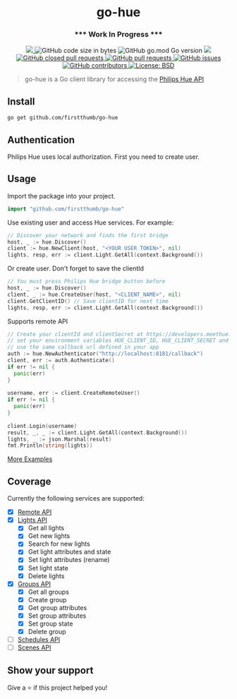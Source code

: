 <h1 align="center">go-hue</h1>
<h3 align="center">*** Work In Progress ***</h3>

<p align="center">
  <a href="https://github.com/firstthumb/go-hue/commits/main">
    <img src="https://img.shields.io/github/last-commit/firstthumb/go-hue.svg" target="_blank" />
  </a>
  <img alt="GitHub code size in bytes" src="https://img.shields.io/github/languages/code-size/firstthumb/go-hue">
  <img alt="GitHub go.mod Go version" src="https://img.shields.io/github/go-mod/go-version/firstthumb/go-hue">
  <a href="http://godoc.org/github.com/firstthumb/go-hue">
    <img src="https://godoc.org/github.com/firstthumb/go-hue?status.svg" target="_blank" />
  </a>
  <a href="https://github.com/firstthumb/go-hue/issues?q=is%3Apr+is%3Aclosed">
    <img alt="GitHub closed pull requests" src="https://img.shields.io/github/issues-pr-closed-raw/firstthumb/go-hue"> 
  </a>
  <a href="https://github.com/firstthumb/go-hue/pulls">
    <img alt="GitHub pull requests" src="https://img.shields.io/github/issues-pr/firstthumb/go-hue">
  </a>
  <a href="https://github.com/firstthumb/go-hue/issues">
    <img alt="GitHub issues" src="https://img.shields.io/github/issues/firstthumb/go-hue">
  </a>
  <a href="https://github.com/firstthumb/go-hue/graphs/contributors">
    <img alt="GitHub contributors" src="https://img.shields.io/github/contributors/firstthumb/go-hue">
  </a>
  <a href="https://github.com/firstthumb/go-hue/blob/main/LICENSE.md">
    <img alt="License: BSD" src="https://img.shields.io/badge/license-MIT-green.svg" target="_blank" />
  </a>
</p>

> go-hue is a Go client library for accessing the [Philips Hue API](https://developers.meethue.com/develop/hue-api/)

## Install

```sh
go get github.com/firstthumb/go-hue
```

## Authentication

Philips Hue uses local authorization. First you need to create user.

## Usage

Import the package into your project.

```Go
import "github.com/firstthumb/go-hue"
```

Use existing user and access Hue services. For example:

```Go
// Discover your network and finds the first bridge
host, _ := hue.Discover()
client := hue.NewClient(host, "<YOUR USER TOKEN>", nil)
lights, resp, err := client.Light.GetAll(context.Background())
```

Or create user. Don't forget to save the clientId 

```Go
// You must press Philips Hue bridge button before
host, _ := hue.Discover()
client, _ := hue.CreateUser(host, "<CLIENT_NAME>", nil)
client.GetClientID() // Save clientID for next time
lights, resp, err := client.Light.GetAll(context.Background())
```

Supports remote API

```Go
// Create your clientId and clientSecret at https://developers.meethue.com/my-apps/
// set your environment variables HUE_CLIENT_ID, HUE_CLIENT_SECRET and HUE_APP_ID
// use the same callback url defined in your app
auth := hue.NewAuthenticator("http://localhost:8181/callback")
client, err := auth.Authenticate()
if err != nil {
  panic(err)
}
	
username, err := client.CreateRemoteUser()
if err != nil {
  panic(err)
}
	
client.Login(username)
result, _, _ := client.Light.GetAll(context.Background())
lights, _ := json.Marshal(result)
fmt.Println(string(lights))
```

[More Examples](https://github.com/firstthumb/go-hue/tree/main/example)

## Coverage

Currently the following services are supported:

- [x] [Remote API](https://developers.meethue.com/develop/hue-api/remote-api-quick-start-guide/)
- [x] [Lights API](https://developers.meethue.com/develop/hue-api/lights-api/)
  - [x] Get all lights
  - [x] Get new lights
  - [x] Search for new lights
  - [x] Get light attributes and state
  - [x] Set light attributes (rename)
  - [x] Set light state
  - [x] Delete lights
- [x] [Groups API](https://developers.meethue.com/develop/hue-api/groupds-api/)
  - [x] Get all groups
  - [x] Create group
  - [x] Get group attributes
  - [x] Set group attributes
  - [x] Set group state
  - [x] Delete group
- [ ] [Schedules API](https://developers.meethue.com/develop/hue-api/3-schedules-api/)
- [ ] [Scenes API](https://developers.meethue.com/develop/hue-api/4-scenes/)

## Show your support

Give a ⭐️ if this project helped you!
